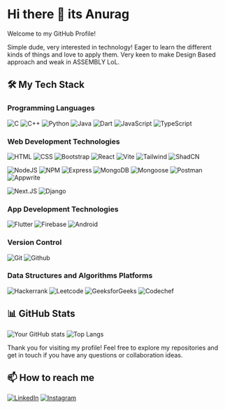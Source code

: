 # Hi there 👋 its Anurag

Welcome to my GitHub Profile!

Simple dude, very interested in technology! Eager to learn the different kinds of things and love to apply them. Very keen to make Design Based approach and weak in ASSEMBLY LoL. 

## 🛠️ My Tech Stack

### Programming Languages
![C](https://img.shields.io/badge/C-000?style=for-the-badge&logo=c)
![C++](https://img.shields.io/badge/C++-000?style=for-the-badge&logo=c%2B%2B&logoColor=F34B7D)
![Python](https://img.shields.io/badge/Python-000?style=for-the-badge&logo=python)
![Java](https://img.shields.io/badge/Java-000?style=for-the-badge&logo=openjdk&logoColor=B07219)
![Dart](https://img.shields.io/badge/Dart-000?style=for-the-badge&logo=dart&logoColor=00B4AB)
![JavaScript](https://img.shields.io/badge/JavaScript-000?style=for-the-badge&logo=javascript)
![TypeScript](https://img.shields.io/badge/TypeScript-000?style=for-the-badge&logo=typescript)


### Web Development Technologies
![HTML](https://img.shields.io/badge/HTML5-000?style=for-the-badge&logo=html5)
![CSS](https://img.shields.io/badge/CSS3-000?style=for-the-badge&logo=css3&logoColor=1572B6)
![Bootstrap](https://img.shields.io/badge/Bootstrap-000?style=for-the-badge&logo=bootstrap)
![React](https://img.shields.io/badge/React-000?style=for-the-badge&logo=react)
![Vite](https://img.shields.io/badge/Vite-000?style=for-the-badge&logo=vite)
![Tailwind](https://img.shields.io/badge/Tailwind-000?style=for-the-badge&logo=tailwindcss)
![ShadCN](https://img.shields.io/badge/ShadCN-000?style=for-the-badge&logo=shadcnui)

![NodeJS](https://img.shields.io/badge/Node.JS-000?style=for-the-badge&logo=node.js)
![NPM](https://img.shields.io/badge/NPM-000?style=for-the-badge&logo=npm)
![Express](https://img.shields.io/badge/Express-000?style=for-the-badge&logo=express&logoColor=white)
![MongoDB](https://img.shields.io/badge/MongoDB-000?style=for-the-badge&logo=mongodb)
![Mongoose](https://img.shields.io/badge/Mongoose-000?style=for-the-badge&logo=mongoose&logoColor=brown)
![Postman](https://img.shields.io/badge/Postman-000?style=for-the-badge&logo=postman)
![Appwrite](https://img.shields.io/badge/Appwrite-000?style=for-the-badge&logo=appwrite)

![Next.JS](https://img.shields.io/badge/Next.JS-000?style=for-the-badge&logo=next.js)
![Django](https://img.shields.io/badge/Django-000?style=for-the-badge&logo=django&logoColor=095E20)

### App Development Technologies
![Flutter](https://img.shields.io/badge/Flutter-000?style=for-the-badge&logo=flutter&logoColor=cyan)
![Firebase](https://img.shields.io/badge/Firebase-000?style=for-the-badge&logo=firebase&logoColor=yellow)
![Android](https://img.shields.io/badge/Android-000?style=for-the-badge&logo=android)

### Version Control
![Git](https://img.shields.io/badge/Git-000?style=for-the-badge&logo=git)
![Github](https://img.shields.io/badge/Github-000?style=for-the-badge&logo=github)

### Data Structures and Algorithms Platforms
![Hackerrank](https://img.shields.io/badge/Hackerrank-000?style=for-the-badge&logo=hackerrank)
![Leetcode](https://img.shields.io/badge/Leetcode-000?style=for-the-badge&logo=leetcode)
![GeeksforGeeks](https://img.shields.io/badge/Geeksforgeeks-000?style=for-the-badge&logo=geeksforgeeks)
![Codechef](https://img.shields.io/badge/codechef-000?style=for-the-badge&logo=codechef)

## 📊 GitHub Stats
![Your GitHub stats](https://github-readme-stats.vercel.app/api?username=AnuOdinson117&show_icons=true&hide=&count_private=true&title_color=14b8a6&text_color=ffffff&icon_color=a855f7&bg_color=000000&hide_border=true&show_icons=true)
![Top Langs](https://github-readme-stats.vercel.app/api/top-langs/?username=AnuOdinson117&layout=compact&theme=radical)

Thank you for visiting my profile! Feel free to explore my repositories and get in touch if you have any questions or collaboration ideas.

## 📫 How to reach me
[![LinkedIn](https://img.shields.io/badge/LinkedIn-000?style=for-the-badge&logo=linkedin&logoColor=blue)](https://www.linkedin.com/in/anurag-bhattacharjee-65a487275)
[![Instagram](https://img.shields.io/badge/Instagram-000?style=for-the-badge&logo=instagram)](https://www.instagram.com/_.hamsen._)

<!--
**GitHam777/GitHam777** is a ✨ _special_ ✨ repository because its `README.md` (this file) appears on your GitHub profile.

Here are some ideas to get you started:

- 🔭 I’m currently working on ...
- 🌱 I’m currently learning ...
- 👯 I’m looking to collaborate on ...
- 🤔 I’m looking for help with ...
- 💬 Ask me about ...
- 📫 How to reach me: ...
- 😄 Pronouns: ...
- ⚡ Fun fact: ...
-->
